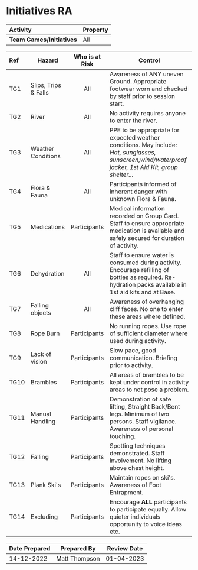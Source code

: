 # Initiatives RA

| **Activity**               | **Property** |
|:-------------------------- |:------------ |
| **Team Games/Initiatives** | All          |

| **Ref** | **Hazard**           | **Who is at Risk** | **Control**                                                                                                                                              |
|:------- | -------------------- |:------------------:| -------------------------------------------------------------------------------------------------------------------------------------------------------- |
| TG1     | Slips, Trips & Falls |        All         | Awareness of ANY uneven Ground. Appropriate footwear worn and checked by staff prior to session start.                                                   |
| TG2     | River                |        All         | No activity requires anyone to enter the river.                                                                                                          |
| TG3     | Weather Conditions   |        All         | PPE to be appropriate for expected weather conditions. May include: *Hat, sunglasses, sunscreen,wind/waterproof jacket, 1st Aid Kit, group shelter...*   |
| TG4     | Flora & Fauna        |        All         | Participants informed of inherent danger with unknown Flora & Fauna.                                                                                     |
| TG5     | Medications          |    Participants    | Medical information recorded on Group Card. Staff to ensure appropriate medication is available and safely secured for duration of activity.             |
| TG6     | Dehydration          |        All         | Staff to ensure water is consumed during activity. Encourage refilling of bottles as required. Re-hydration packs available in 1st aid kits and at Base. |
| TG7     | Falling objects      |        All         | Awareness of overhanging cliff faces. No one to enter these areas where defined.                                                                         |
| TG8     | Rope Burn            |    Participants    | No running ropes. Use rope of sufficient diameter where used during activity.                                                                            |
| TG9     | Lack of vision       |    Participants    | Slow pace, good communication. Briefing prior to activity.                                                                                               |
| TG10    | Brambles             |    Participants    | All areas of brambles to be kept under control in activity areas to not pose a problem.                                                                  |
| TG11    | Manual Handling      |    Participants    | Demonstration of safe lifting, Straight Back/Bent legs. Minimum of two persons. Staff vigilance. Awareness of personal touching.                         |
| TG12    | Falling              |    Participants    | Spotting techniques demonstrated. Staff involvement. No lifting above chest height.                                                                      |
| TG13    | Plank Ski's          |    Participants    | Maintain ropes on ski's. Awareness of Foot Entrapment.                                                                                                   |
|TG14| Excluding | Participants| Encourage **ALL** participants to participate equally. Allow quieter individuals opportunity to voice ideas etc. |

| **Date Prepared** | **Prepared By** | **Review Date** |
| ----------------- | --------------- | --------------- |
| 14-12-2022        | Matt Thompson   | 01-04-2023      |                                                                                                                                                         |
